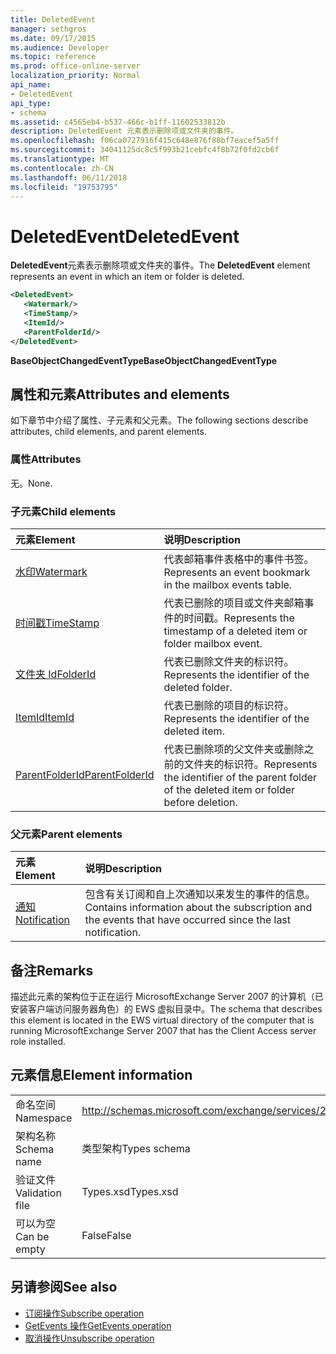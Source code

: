 ```yaml
---
title: DeletedEvent
manager: sethgros
ms.date: 09/17/2015
ms.audience: Developer
ms.topic: reference
ms.prod: office-online-server
localization_priority: Normal
api_name:
- DeletedEvent
api_type:
- schema
ms.assetid: c4565eb4-b537-466c-b1ff-11602533812b
description: DeletedEvent 元素表示删除项或文件夹的事件。
ms.openlocfilehash: f06ca0727916f415c648e876f88bf7eacef5a5ff
ms.sourcegitcommit: 34041125dc8c5f993b21cebfc4f8b72f0fd2cb6f
ms.translationtype: MT
ms.contentlocale: zh-CN
ms.lasthandoff: 06/11/2018
ms.locfileid: "19753795"
---
```

# <a name="deletedevent"></a><span data-ttu-id="c620b-103">DeletedEvent</span><span class="sxs-lookup"><span data-stu-id="c620b-103">DeletedEvent</span></span>

<span data-ttu-id="c620b-104">**DeletedEvent**元素表示删除项或文件夹的事件。</span><span class="sxs-lookup"><span data-stu-id="c620b-104">The **DeletedEvent** element represents an event in which an item or folder is deleted.</span></span> 
  
```xml
<DeletedEvent>
   <Watermark/>
   <TimeStamp/>
   <ItemId/>
   <ParentFolderId/>
</DeletedEvent>
```

<span data-ttu-id="c620b-105">**BaseObjectChangedEventType**</span><span class="sxs-lookup"><span data-stu-id="c620b-105">**BaseObjectChangedEventType**</span></span>

## <a name="attributes-and-elements"></a><span data-ttu-id="c620b-106">属性和元素</span><span class="sxs-lookup"><span data-stu-id="c620b-106">Attributes and elements</span></span>

<span data-ttu-id="c620b-107">如下章节中介绍了属性、子元素和父元素。</span><span class="sxs-lookup"><span data-stu-id="c620b-107">The following sections describe attributes, child elements, and parent elements.</span></span>
  
### <a name="attributes"></a><span data-ttu-id="c620b-108">属性</span><span class="sxs-lookup"><span data-stu-id="c620b-108">Attributes</span></span>

<span data-ttu-id="c620b-109">无。</span><span class="sxs-lookup"><span data-stu-id="c620b-109">None.</span></span>
  
### <a name="child-elements"></a><span data-ttu-id="c620b-110">子元素</span><span class="sxs-lookup"><span data-stu-id="c620b-110">Child elements</span></span>

|<span data-ttu-id="c620b-111">**元素**</span><span class="sxs-lookup"><span data-stu-id="c620b-111">**Element**</span></span>|<span data-ttu-id="c620b-112">**说明**</span><span class="sxs-lookup"><span data-stu-id="c620b-112">**Description**</span></span>|
|:-----|:-----|
|[<span data-ttu-id="c620b-113">水印</span><span class="sxs-lookup"><span data-stu-id="c620b-113">Watermark</span></span>](watermark.md) <br/> |<span data-ttu-id="c620b-114">代表邮箱事件表格中的事件书签。</span><span class="sxs-lookup"><span data-stu-id="c620b-114">Represents an event bookmark in the mailbox events table.</span></span>  <br/> |
|[<span data-ttu-id="c620b-115">时间戳</span><span class="sxs-lookup"><span data-stu-id="c620b-115">TimeStamp</span></span>](timestamp.md) <br/> |<span data-ttu-id="c620b-116">代表已删除的项目或文件夹邮箱事件的时间戳。</span><span class="sxs-lookup"><span data-stu-id="c620b-116">Represents the timestamp of a deleted item or folder mailbox event.</span></span>  <br/> |
|[<span data-ttu-id="c620b-117">文件夹 Id</span><span class="sxs-lookup"><span data-stu-id="c620b-117">FolderId</span></span>](folderid.md) <br/> |<span data-ttu-id="c620b-118">代表已删除文件夹的标识符。</span><span class="sxs-lookup"><span data-stu-id="c620b-118">Represents the identifier of the deleted folder.</span></span>  <br/> |
|[<span data-ttu-id="c620b-119">ItemId</span><span class="sxs-lookup"><span data-stu-id="c620b-119">ItemId</span></span>](itemid.md) <br/> |<span data-ttu-id="c620b-120">代表已删除的项目的标识符。</span><span class="sxs-lookup"><span data-stu-id="c620b-120">Represents the identifier of the deleted item.</span></span>  <br/> |
|[<span data-ttu-id="c620b-121">ParentFolderId</span><span class="sxs-lookup"><span data-stu-id="c620b-121">ParentFolderId</span></span>](parentfolderid.md) <br/> |<span data-ttu-id="c620b-122">代表已删除项的父文件夹或删除之前的文件夹的标识符。</span><span class="sxs-lookup"><span data-stu-id="c620b-122">Represents the identifier of the parent folder of the deleted item or folder before deletion.</span></span>  <br/> |
   
### <a name="parent-elements"></a><span data-ttu-id="c620b-123">父元素</span><span class="sxs-lookup"><span data-stu-id="c620b-123">Parent elements</span></span>

|<span data-ttu-id="c620b-124">**元素**</span><span class="sxs-lookup"><span data-stu-id="c620b-124">**Element**</span></span>|<span data-ttu-id="c620b-125">**说明**</span><span class="sxs-lookup"><span data-stu-id="c620b-125">**Description**</span></span>|
|:-----|:-----|
|[<span data-ttu-id="c620b-126">通知</span><span class="sxs-lookup"><span data-stu-id="c620b-126">Notification</span></span>](notification-ex15websvcsotherref.md) <br/> |<span data-ttu-id="c620b-127">包含有关订阅和自上次通知以来发生的事件的信息。</span><span class="sxs-lookup"><span data-stu-id="c620b-127">Contains information about the subscription and the events that have occurred since the last notification.</span></span>  <br/> |
   
## <a name="remarks"></a><span data-ttu-id="c620b-128">备注</span><span class="sxs-lookup"><span data-stu-id="c620b-128">Remarks</span></span>

<span data-ttu-id="c620b-129">描述此元素的架构位于正在运行 MicrosoftExchange Server 2007 的计算机（已安装客户端访问服务器角色）的 EWS 虚拟目录中。</span><span class="sxs-lookup"><span data-stu-id="c620b-129">The schema that describes this element is located in the EWS virtual directory of the computer that is running MicrosoftExchange Server 2007 that has the Client Access server role installed.</span></span>
  
## <a name="element-information"></a><span data-ttu-id="c620b-130">元素信息</span><span class="sxs-lookup"><span data-stu-id="c620b-130">Element information</span></span>

|||
|:-----|:-----|
|<span data-ttu-id="c620b-131">命名空间</span><span class="sxs-lookup"><span data-stu-id="c620b-131">Namespace</span></span>  <br/> |http://schemas.microsoft.com/exchange/services/2006/types  <br/> |
|<span data-ttu-id="c620b-132">架构名称</span><span class="sxs-lookup"><span data-stu-id="c620b-132">Schema name</span></span>  <br/> |<span data-ttu-id="c620b-133">类型架构</span><span class="sxs-lookup"><span data-stu-id="c620b-133">Types schema</span></span>  <br/> |
|<span data-ttu-id="c620b-134">验证文件</span><span class="sxs-lookup"><span data-stu-id="c620b-134">Validation file</span></span>  <br/> |<span data-ttu-id="c620b-135">Types.xsd</span><span class="sxs-lookup"><span data-stu-id="c620b-135">Types.xsd</span></span>  <br/> |
|<span data-ttu-id="c620b-136">可以为空</span><span class="sxs-lookup"><span data-stu-id="c620b-136">Can be empty</span></span>  <br/> |<span data-ttu-id="c620b-137">False</span><span class="sxs-lookup"><span data-stu-id="c620b-137">False</span></span>  <br/> |
   
## <a name="see-also"></a><span data-ttu-id="c620b-138">另请参阅</span><span class="sxs-lookup"><span data-stu-id="c620b-138">See also</span></span>

- [<span data-ttu-id="c620b-139">订阅操作</span><span class="sxs-lookup"><span data-stu-id="c620b-139">Subscribe operation</span></span>](subscribe-operation.md)  
- [<span data-ttu-id="c620b-140">GetEvents 操作</span><span class="sxs-lookup"><span data-stu-id="c620b-140">GetEvents operation</span></span>](getevents-operation.md)  
- [<span data-ttu-id="c620b-141">取消操作</span><span class="sxs-lookup"><span data-stu-id="c620b-141">Unsubscribe operation</span></span>](unsubscribe-operation.md)


